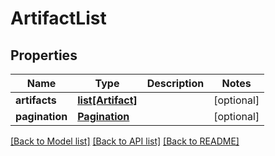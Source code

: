 # ArtifactList

## Properties
Name | Type | Description | Notes
------------ | ------------- | ------------- | -------------
**artifacts** | [**list[Artifact]**](Artifact.md) |  | [optional] 
**pagination** | [**Pagination**](Pagination.md) |  | [optional] 

[[Back to Model list]](../README.md#documentation-for-models) [[Back to API list]](../README.md#documentation-for-api-endpoints) [[Back to README]](../README.md)


